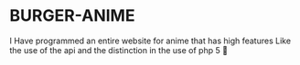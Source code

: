 # BURGER-ANIME
I Have programmed an entire website for anime that has high features Like the use of the api and the distinction in the use of php 5 🍔

